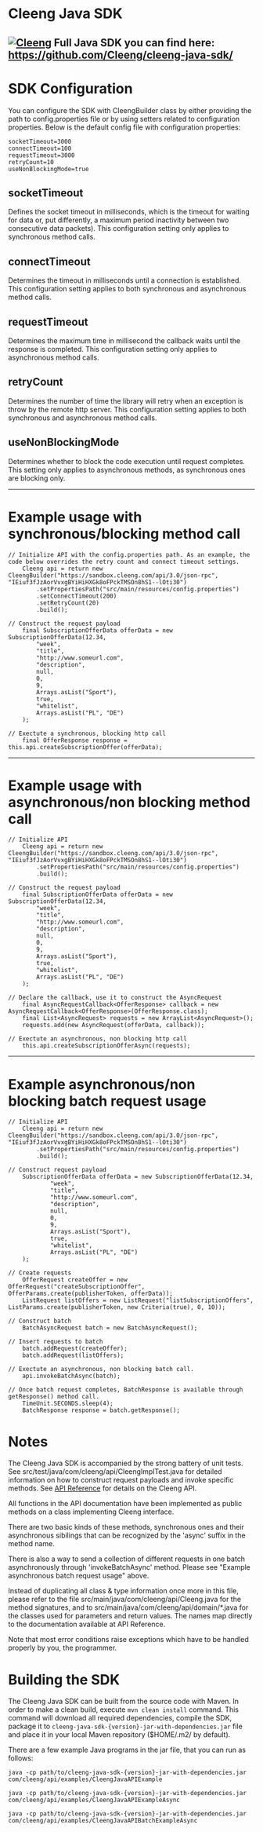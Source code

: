 # Cleeng Java SDK
[![Cleeng](https://cdn-statics.cleeng.com/branding/images/cleeng-logo.png?v=634f83148f)](http://www.cleeng.com)
Full Java SDK you can find here: https://github.com/Cleeng/cleeng-java-sdk/
---
# SDK Configuration
You can configure the SDK with CleengBuilder class by either providing the path to config.properties file or by using setters related to configuration properties. Below is the default config file with configuration properties:
```
socketTimeout=3000
connectTimeout=100
requestTimeout=3000
retryCount=10
useNonBlockingMode=true
```
## socketTimeout
Defines the socket timeout in milliseconds, which is the timeout for waiting for data or, put differently, a maximum period inactivity between two consecutive data packets). This configuration setting only applies to synchronous method calls.
## connectTimeout
Determines the timeout in milliseconds until a connection is established. This configuration setting applies to both synchronous and asynchronous method calls.
## requestTimeout
Determines the maximum time in millisecond the callback waits until the response is completed. This configuration setting only applies to asynchronous method calls.
## retryCount
Determines the number of time the library will retry when an exception is throw by the remote http server. This configuration setting applies to both synchronous and asynchronous method calls.
## useNonBlockingMode
Determines whether to block the code execution until request completes. This setting only applies to asynchronous methods, as synchronous ones are blocking only.

---
# Example usage with synchronous/blocking method call
```
// Initialize API with the config.properties path. As an example, the code below overrides the retry count and connect timeout settings.
    Cleeng api = return new CleengBuilder("https://sandbox.cleeng.com/api/3.0/json-rpc", "IEiuf3fJzAorVvxgBYiHiHXGk8oFPckTMSOn8hS1--lOti30")
        .setPropertiesPath("src/main/resources/config.properties")
        .setConnectTimeout(200)
  		.setRetryCount(20)
        .build();

// Construct the request payload
    final SubscriptionOfferData offerData = new SubscriptionOfferData(12.34,
		"week",
		"title",
		"http://www.someurl.com",
		"description",
		null,
		0,
		9,
		Arrays.asList("Sport"),
		true,
		"whitelist",
		Arrays.asList("PL", "DE")
    );

// Exectute a synchronous, blocking http call
	final OfferResponse response = this.api.createSubscriptionOffer(offerData);
```
---
# Example usage with asynchronous/non blocking method call
```
// Initialize API
    Cleeng api = return new CleengBuilder("https://sandbox.cleeng.com/api/3.0/json-rpc", "IEiuf3fJzAorVvxgBYiHiHXGk8oFPckTMSOn8hS1--lOti30")
        .setPropertiesPath("src/main/resources/config.properties")
        .build();

// Construct the request payload
    final SubscriptionOfferData offerData = new SubscriptionOfferData(12.34,
		"week",
		"title",
		"http://www.someurl.com",
		"description",
		null,
		0,
		9,
		Arrays.asList("Sport"),
		true,
		"whitelist",
		Arrays.asList("PL", "DE")
    );

// Declare the callback, use it to construct the AsyncRequest
    final AsyncRequestCallback<OfferResponse> callback = new AsyncRequestCallback<OfferResponse>(OfferResponse.class);
    final List<AsyncRequest> requests = new ArrayList<AsyncRequest>();
    requests.add(new AsyncRequest(offerData, callback));

// Exectute an asynchronous, non blocking http call
    this.api.createSubscriptionOfferAsync(requests);
```
---
# Example asynchronous/non blocking batch request usage
```
// Initialize API
    Cleeng api = return new CleengBuilder("https://sandbox.cleeng.com/api/3.0/json-rpc", "IEiuf3fJzAorVvxgBYiHiHXGk8oFPckTMSOn8hS1--lOti30")
        .setPropertiesPath("src/main/resources/config.properties")
        .build();

// Construct request payload
	SubscriptionOfferData offerData = new SubscriptionOfferData(12.34,
			"week",
			"title",
			"http://www.someurl.com",
			"description",
			null,
			0,
			9,
			Arrays.asList("Sport"),
			true,
			"whitelist",
			Arrays.asList("PL", "DE")
	);

// Create requests
	OfferRequest createOffer = new OfferRequest("createSubscriptionOffer", OfferParams.create(publisherToken, offerData));
	ListRequest listOffers = new ListRequest("listSubscriptionOffers", ListParams.create(publisherToken, new Criteria(true), 0, 10));

// Construct batch
	BatchAsyncRequest batch = new BatchAsyncRequest();

// Insert requests to batch
	batch.addRequest(createOffer);
	batch.addRequest(listOffers);

// Exectute an asynchronous, non blocking batch call.
	api.invokeBatchAsync(batch);

// Once batch request completes, BatchResponse is available through getResponse() method call.
	TimeUnit.SECONDS.sleep(4);
	BatchResponse response = batch.getResponse();
```
# Notes
The Cleeng Java SDK is accompanied by the strong battery of unit tests. See src/test/java/com/cleeng/api/CleengImplTest.java for detailed information on how to construct request payloads and invoke specific methods. See [API Reference](https://developers.cleeng.com/v3/Reference) for details on the Cleeng API.

All functions in the API documentation have been implemented as public methods on a class implementing Cleeng interface.

There are two basic kinds of these methods, synchronous ones and their asynchronous sibilings that can be recognized by the 'async' suffix in the method name.

There is also a way to send a collection of different requests in one batch asynchronously through 'invokeBatchAsync' method. Please see "Example asynchronous batch request usage" above.

Instead of duplicating all class & type information once more in this file, please refer to the file src/main/java/com/cleeng/api/Cleeng.java for the method signatures, and to src/main/java/com/cleeng/api/domain/*.java for the classes used for parameters and return values. The names map directly to the documentation available at API Reference.

Note that most error conditions raise exceptions which have to be handled properly by you, the programmer.

# Building the SDK
The Cleeng Java SDK can be built from the source code with Maven. In order to make a clean build, execute ```mvn clean install``` command. This command will download all required dependencies, compile the SDK, package it to ```cleeng-java-sdk-{version}-jar-with-dependencies.jar``` file and place it in your local Maven repository ($HOME/.m2/ by default).

There are a few example Java programs in the jar file, that you can run as follows:

```java -cp path/to/cleeng-java-sdk-{version}-jar-with-dependencies.jar com/cleeng/api/examples/CleengJavaAPIExample```

```java -cp path/to/cleeng-java-sdk-{version}-jar-with-dependencies.jar com/cleeng/api/examples/CleengJavaAPIExampleAsync```

```java -cp path/to/cleeng-java-sdk-{version}-jar-with-dependencies.jar com/cleeng/api/examples/CleengJavaAPIBatchExampleAsync```